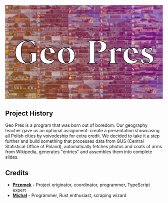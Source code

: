 ![Image](./data/geo-pres.png)

## Project History

Geo Pres is a program that was born out of boredom. Our geography teacher gave us an optional assignment: create a presentation showcasing all Polish cities by voivodeship for extra credit. We decided to take it a step further and build something that processes data from GUS (Central Statistical Office of Poland), automatically fetches photos and coats of arms from Wikipedia, generates "entries" and assembles them into complete slides.

## Credits

* **[Przemek](https://github.com/Nimplex)** - Project originator, coordinator, programmer, TypeScript expert
* **[Michał](https://github.com/feiMopps)** - Programmer, Rust enthusiast, scraping wizard